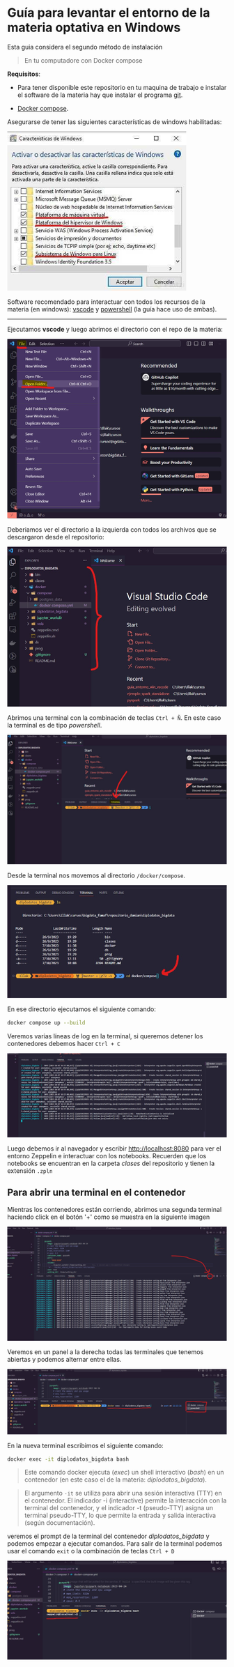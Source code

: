 # Guía para levantar el entorno de la materia optativa en Windows

Esta guia considera el segundo método de instalación

> En tu computadore con Docker compose

**Requisitos**:
* Para tener disponible este repositorio en tu maquina de trabajo e instalar el software de la materia hay que instalar el programa [git](https://git-scm.com/download/win).

* [Docker compose](https://docs.docker.com/desktop/install/windows-install/).

Asegurarse de tener las siguientes características de windows habilitadas:

![Características de windows](imgs/captura_1.jpg)

Software recomendado para interactuar con todos los recursos de la materia (en windows): [vscode](https://code.visualstudio.com/) y [powershell](https://learn.microsoft.com/es-es/powershell/scripting/overview?view=powershell-7.3) (la guía hace uso de ambas).

---

Ejecutamos **vscode** y luego abrimos el directorio con el repo de la materia:

![Abriendo directorio en vscode](imgs/captura_2.jpg)

Deberiamos ver el directorio a la izquierda con todos los archivos que se descargaron desde el repositorio:

![Archivos del repo en vscode](imgs/captura_3.jpg)

Abrimos una terminal con la combinación de teclas ```Ctrl + Ñ```. En este caso la terminal es de tipo *powershell*.

![terminal en vscode](imgs/captura_4.jpg)

Desde la terminal nos movemos al directorio ```/docker/compose```.

![cd docker compose](imgs/captura_5.jpg)

En ese directorio ejecutamos el siguiente comando:

```bash
docker compose up --build
```

Veremos varias líneas de log en la terminal, si queremos detener los contenedores debemos hacer ```Ctrl + C```

![output docker compose up build](imgs/captura_6.jpg)

Luego debemos ir al navegador y escribir [http://localhost:8080](http://localhost:8080) para ver el entorno Zeppelin e interactuar con los notebooks. Recuerden que los notebooks se encuentran en la carpeta *clases* del repositorio y tienen la extensión ```.zpln```

## Para abrir una terminal en el contenedor

Mientras los contenedores están corriendo, abrimos una segunda terminal haciendo click en el botón '+' como se muestra en la siguiente imagen

![agregar una terminal](imgs/captura_7.jpg)

Veremos en un panel a la derecha todas las terminales que tenemos abiertas y podemos alternar entre ellas. 

![exec bash](imgs/captura_8.jpg)

En la nueva terminal escribimos el siguiente comando:

```bash
docker exec -it diplodatos_bigdata bash
```

>Este comando docker ejecuta (*exec*) un shell interactivo (*bash*) en un contenedor (en este caso el de la materia: *diplodatos_bigdata*). 

>El argumento ```-it``` se utiliza para abrir una sesión interactiva (TTY) en el contenedor. El indicador -i (interactive) permite la interacción con la terminal del contenedor, y el indicador -t (pseudo-TTY) asigna un terminal pseudo-TTY, lo que permite la entrada y salida interactiva (según documentación).

veremos el prompt de la terminal del contenedor *diplodatos_bigdata* y podemos empezar a ejecutar comandos. Para salir de la terminal podemos usar el comando ```exit``` o la combinación de teclas ```Ctrl + D```

![prompt](imgs/captura_9.jpg)


